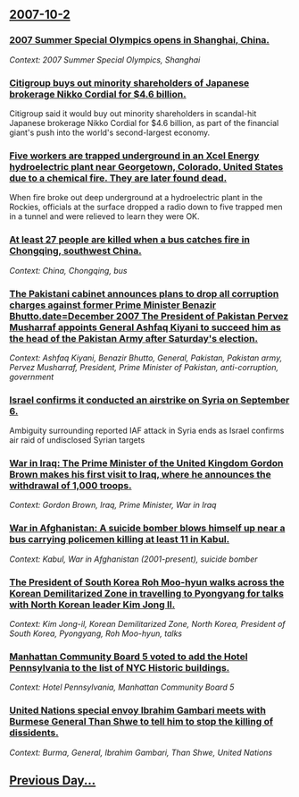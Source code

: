 ## [2007-10-2](/news/2007/10/2/index.md)

### [ 2007 Summer Special Olympics opens in Shanghai, China. ](/news/2007/10/2/2007-summer-special-olympics-opens-in-shanghai-china.md)
_Context: 2007 Summer Special Olympics, Shanghai_

### [ Citigroup buys out minority shareholders of Japanese brokerage Nikko Cordial for $4.6 billion. ](/news/2007/10/2/citigroup-buys-out-minority-shareholders-of-japanese-brokerage-nikko-cordial-for-4-6-billion.md)
Citigroup said it would buy out minority shareholders in scandal-hit Japanese brokerage Nikko Cordial for $4.6 billion, as part of the financial giant&#039;s push into the world&#039;s second-largest economy. 

### [ Five workers are trapped underground in an Xcel Energy hydroelectric plant near Georgetown, Colorado, United States due to a chemical fire. They are later found dead. ](/news/2007/10/2/five-workers-are-trapped-underground-in-an-xcel-energy-hydroelectric-plant-near-georgetown-colorado-united-states-due-to-a-chemical-fire.md)
When fire broke out deep underground at a hydroelectric plant in the Rockies, officials at the surface dropped a radio down to five trapped men in a tunnel and were relieved to learn they were OK.

### [ At least 27 people are killed when a bus catches fire in Chongqing, southwest China. ](/news/2007/10/2/at-least-27-people-are-killed-when-a-bus-catches-fire-in-chongqing-southwest-china.md)
_Context: China, Chongqing, bus_

### [ The Pakistani cabinet announces plans to drop all corruption charges against former Prime Minister Benazir Bhutto.date=December 2007 The President of Pakistan Pervez Musharraf appoints General Ashfaq Kiyani to succeed him as the head of the Pakistan Army after Saturday's election. ](/news/2007/10/2/the-pakistani-cabinet-announces-plans-to-drop-all-corruption-charges-against-former-prime-minister-benazir-bhutto-date-december-2007-the-pr.md)
_Context: Ashfaq Kiyani, Benazir Bhutto, General, Pakistan, Pakistan army, Pervez Musharraf, President, Prime Minister of Pakistan, anti-corruption, government_

### [ Israel confirms it conducted an airstrike on Syria on September 6. ](/news/2007/10/2/israel-confirms-it-conducted-an-airstrike-on-syria-on-september-6.md)
Ambiguity surrounding reported IAF attack in Syria ends as Israel confirms air raid of undisclosed Syrian targets

### [ War in Iraq: The Prime Minister of the United Kingdom Gordon Brown makes his first visit to Iraq, where he announces the withdrawal of 1,000 troops. ](/news/2007/10/2/war-in-iraq-the-prime-minister-of-the-united-kingdom-gordon-brown-makes-his-first-visit-to-iraq-where-he-announces-the-withdrawal-of-1-00.md)
_Context: Gordon Brown, Iraq, Prime Minister, War in Iraq_

### [ War in Afghanistan: A suicide bomber blows himself up near a bus carrying policemen killing at least 11 in Kabul. ](/news/2007/10/2/war-in-afghanistan-a-suicide-bomber-blows-himself-up-near-a-bus-carrying-policemen-killing-at-least-11-in-kabul.md)
_Context: Kabul, War in Afghanistan (2001-present), suicide bomber_

### [ The President of South Korea Roh Moo-hyun walks across the Korean Demilitarized Zone in travelling to Pyongyang for talks with North Korean leader Kim Jong Il. ](/news/2007/10/2/the-president-of-south-korea-roh-moo-hyun-walks-across-the-korean-demilitarized-zone-in-travelling-to-pyongyang-for-talks-with-north-korean.md)
_Context: Kim Jong-il, Korean Demilitarized Zone, North Korea, President of South Korea, Pyongyang, Roh Moo-hyun, talks_

### [ Manhattan Community Board 5 voted to add the Hotel Pennsylvania to the list of NYC Historic buildings. ](/news/2007/10/2/manhattan-community-board-5-voted-to-add-the-hotel-pennsylvania-to-the-list-of-nyc-historic-buildings.md)
_Context: Hotel Pennsylvania, Manhattan Community Board 5_

### [ United Nations special envoy Ibrahim Gambari meets with Burmese General Than Shwe to tell him to stop the killing of dissidents. ](/news/2007/10/2/united-nations-special-envoy-ibrahim-gambari-meets-with-burmese-general-than-shwe-to-tell-him-to-stop-the-killing-of-dissidents.md)
_Context: Burma, General, Ibrahim Gambari, Than Shwe, United Nations_

## [Previous Day...](/news/2007/10/1/index.md)

